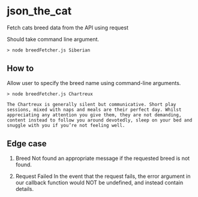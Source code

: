 # json_the_cat

Fetch cats breed data from the API using request

Should take command line argument.

`> node breedFetcher.js Siberian`


## How to

Allow user to specify the breed name using command-line arguments.

`> node breedFetcher.js Chartreux`

`The Chartreux is generally silent but communicative. Short play sessions, mixed with naps and meals are their perfect day. Whilst appreciating any attention you give them, they are not demanding, content instead to follow you around devotedly, sleep on your bed and snuggle with you if you’re not feeling well.`

## Edge case

1. Breed Not found
an appropriate message if the requested breed is not found.

2. Request Failed
In the event that the request fails, the error argument in our callback function would NOT be undefined, and instead contain details.